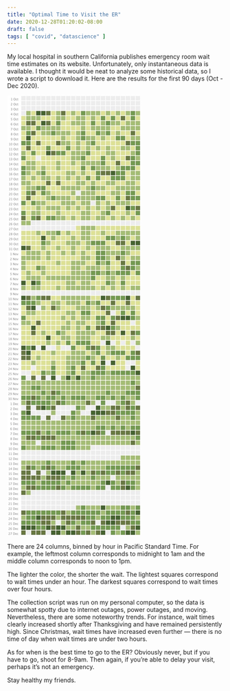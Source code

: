 ```yaml
---
title: "Optimal Time to Visit the ER"
date: 2020-12-28T01:20:02-08:00
draft: false
tags: [ "covid", "datascience" ]
---
```


My local hospital in southern California publishes emergency room wait time estimates on its website. Unfortunately, only instantaneous data is available. I thought it would be neat to analyze some historical data, so I wrote a script to download it. Here are the results for the first 90 days (Oct - Dec 2020).
<!--more-->

![calendar heatmap](cal-heatmap.jpg)

There are 24 columns, binned by hour in Pacific Standard Time. For example, the leftmost column corresponds to midnight to 1am and the middle column corresponds to noon to 1pm.

The lighter the color, the shorter the wait. The lightest squares correspond to wait times under an hour. The darkest squares correspond to wait times over four hours.

The collection script was run on my personal computer, so the data is somewhat spotty due to internet outages, power outages, and moving. Nevertheless, there are some noteworthy trends. For instance, wait times clearly increased shortly after Thanksgiving and have remained persistently high. Since Christmas, wait times have increased even further — there is no time of day when wait times are under two hours.

As for when is the best time to go to the ER? Obviously never, but if you have to go, shoot for 8-9am. Then again, if you’re able to delay your visit, perhaps it’s not an emergency.

Stay healthy my friends.

